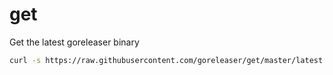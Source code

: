 # get
Get the latest goreleaser binary

```sh
curl -s https://raw.githubusercontent.com/goreleaser/get/master/latest | bash
```
